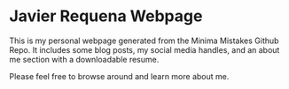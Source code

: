 # Javier Requena Webpage

This is my personal webpage generated from the Minima Mistakes Github Repo.
It includes some blog posts, my social media handles, and an about me section with a downloadable resume.

Please feel free to browse around and learn more about me.
